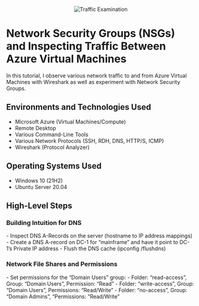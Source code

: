 <p align="center">
<img src="https://i.imgur.com/Ua7udoS.png" alt="Traffic Examination"/>
</p>

<h1>Network Security Groups (NSGs) and Inspecting Traffic Between Azure Virtual Machines</h1>
In this tutorial, I observe various network traffic to and from Azure Virtual Machines with Wireshark as well as experiment with Network Security Groups. <br />


<h2>Environments and Technologies Used</h2>

- Microsoft Azure (Virtual Machines/Compute)
- Remote Desktop
- Various Command-Line Tools
- Various Network Protocols (SSH, RDH, DNS, HTTP/S, ICMP)
- Wireshark (Protocol Analyzer)

<h2>Operating Systems Used </h2>

- Windows 10 (21H2)
- Ubuntu Server 20.04

<h2>High-Level Steps</h2>
<h3> Building Intuition for DNS</h3>
- Inspect DNS A-Records on the server (hostname to IP address mappings)
- Create a DNS A-record on DC-1 for “mainframe” and have it point to DC-1’s Private IP address
- Flush the DNS cache (ipconfig /flushdns)

<h3>Network File Shares and Permissions</h3>
- Set permissions for the “Domain Users” group:
    - Folder: “read-access”, Group: “Domain Users”, Permission: “Read”
    - Folder: “write-access”,  Group: “Domain Users”, Permissions: “Read/Write”
    - Folder: “no-access”, Group: “Domain Admins”, “Permissions: “Read/Write”

